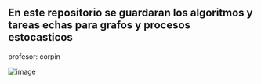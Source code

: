 ## En este repositorio se guardaran los algoritmos y tareas echas para grafos y procesos estocasticos
profesor: corpin

![image](https://github.com/user-attachments/assets/4cf6ebdd-ce61-46b1-87f8-5b15be865cef)
